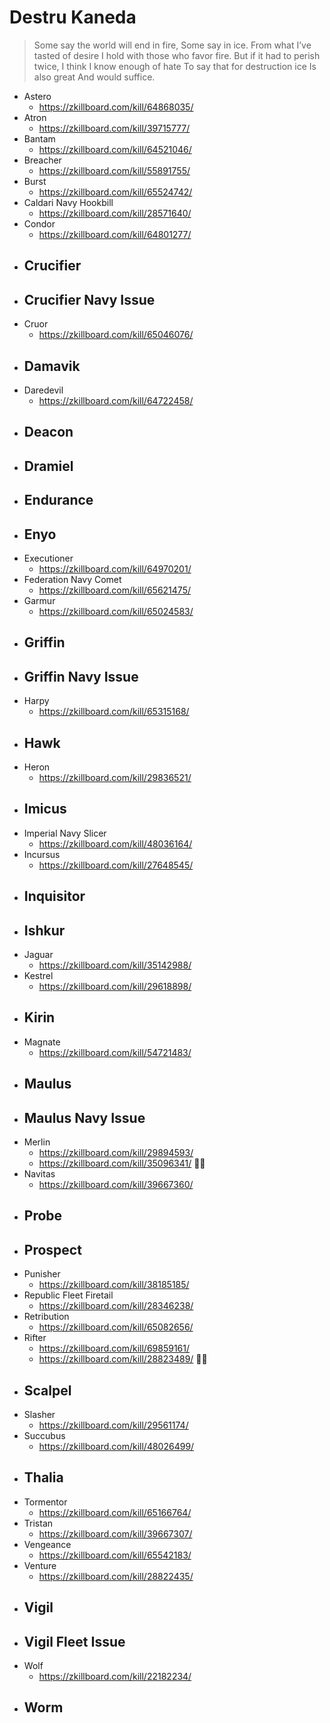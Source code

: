 # Destru Kaneda

> Some say the world will end in fire,
> Some say in ice.
> From what I’ve tasted of desire
> I hold with those who favor fire.
> But if it had to perish twice,
> I think I know enough of hate
> To say that for destruction ice
> Is also great
> And would suffice.

- Astero
  - https://zkillboard.com/kill/64868035/
- Atron
  - https://zkillboard.com/kill/39715777/
- Bantam
  - https://zkillboard.com/kill/64521046/
- Breacher
  - https://zkillboard.com/kill/55891755/
- Burst
  - https://zkillboard.com/kill/65524742/
- Caldari Navy Hookbill
  - https://zkillboard.com/kill/28571640/
- Condor
  - https://zkillboard.com/kill/64801277/
- ## Crucifier
- ## Crucifier Navy Issue
- Cruor
  - https://zkillboard.com/kill/65046076/
- ## Damavik
- Daredevil
  - https://zkillboard.com/kill/64722458/
- ## Deacon
- ## Dramiel
- ## Endurance
- ## Enyo
- Executioner
  - https://zkillboard.com/kill/64970201/
- Federation Navy Comet
  - https://zkillboard.com/kill/65621475/
- Garmur
  - https://zkillboard.com/kill/65024583/
- ## Griffin
- ## Griffin Navy Issue
- Harpy
  - https://zkillboard.com/kill/65315168/
- ## Hawk
- Heron
  - https://zkillboard.com/kill/29836521/
- ## Imicus
- Imperial Navy Slicer
  - https://zkillboard.com/kill/48036164/
- Incursus
  - https://zkillboard.com/kill/27648545/
- ## Inquisitor
- ## Ishkur
- Jaguar
  - https://zkillboard.com/kill/35142988/
- Kestrel
  - https://zkillboard.com/kill/29618898/
- ## Kirin
- Magnate
  - https://zkillboard.com/kill/54721483/
- ## Maulus
- ## Maulus Navy Issue
- Merlin
  - https://zkillboard.com/kill/29894593/
  - https://zkillboard.com/kill/35096341/ 🤷‍♀️
- Navitas
  - https://zkillboard.com/kill/39667360/
- ## Probe
- ## Prospect
- Punisher
  - https://zkillboard.com/kill/38185185/
- Republic Fleet Firetail
  - https://zkillboard.com/kill/28346238/
- Retribution
  - https://zkillboard.com/kill/65082656/
- Rifter
  - https://zkillboard.com/kill/69859161/
  - https://zkillboard.com/kill/28823489/ 🤷‍♀️
- ## Scalpel
- Slasher
  - https://zkillboard.com/kill/29561174/
- Succubus
  - https://zkillboard.com/kill/48026499/
- ## Thalia
- Tormentor
  - https://zkillboard.com/kill/65166764/
- Tristan
  - https://zkillboard.com/kill/39667307/
- Vengeance
  - https://zkillboard.com/kill/65542183/
- Venture
  - https://zkillboard.com/kill/28822435/
- ## Vigil
- ## Vigil Fleet Issue
- Wolf
  - https://zkillboard.com/kill/22182234/
- ## Worm
